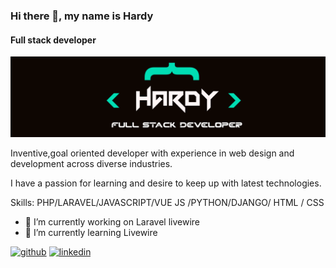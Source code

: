 ### Hi there 👋, my name is Hardy
#### Full  stack developer
![Full  stack developer](https://github.com/Hardy-Kathurima/Hardy-Kathurima/blob/main/profile-banner.png)

Inventive,goal oriented developer with experience in  web design and development  across diverse  industries.

I have a passion for learning and desire to keep up with latest technologies.

Skills: PHP/LARAVEL/JAVASCRIPT/VUE JS  /PYTHON/DJANGO/ HTML / CSS

- 🔭 I’m currently working on Laravel livewire 
- 🌱 I’m currently learning Livewire 


[<img src='https://cdn.jsdelivr.net/npm/simple-icons@3.0.1/icons/github.svg' alt='github' height='40'>](https://github.com/Hardy-Kathurima)  [<img src='https://cdn.jsdelivr.net/npm/simple-icons@3.0.1/icons/linkedin.svg' alt='linkedin' height='40'>](https://www.linkedin.com/in/hardyKathurima/)  

